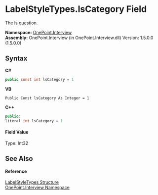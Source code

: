 # LabelStyleTypes.lsCategory Field
 

The ls question.

**Namespace:**&nbsp;<a href="N_OnePoint_Interview">OnePoint.Interview</a><br />**Assembly:**&nbsp;OnePoint.Interview (in OnePoint.Interview.dll) Version: 1.5.0.0 (1.5.0.0)

## Syntax

**C#**<br />
``` C#
public const int lsCategory = 1
```

**VB**<br />
``` VB
Public Const lsCategory As Integer = 1
```

**C++**<br />
``` C++
public:
literal int lsCategory = 1
```


#### Field Value
Type: Int32

## See Also


#### Reference
<a href="T_OnePoint_Interview_LabelStyleTypes">LabelStyleTypes Structure</a><br /><a href="N_OnePoint_Interview">OnePoint.Interview Namespace</a><br />